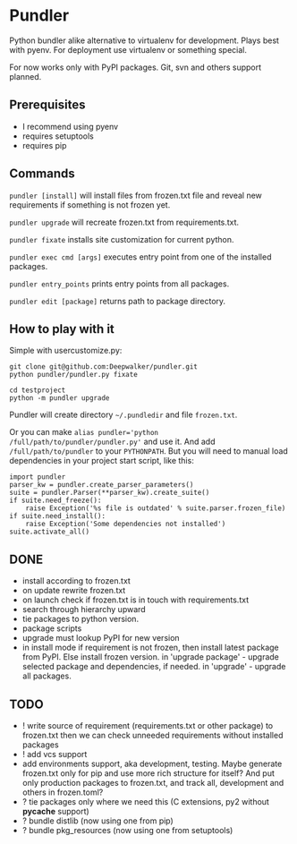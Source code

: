 Pundler
=======

Python bundler alike alternative to virtualenv for development. Plays best with pyenv.
For deployment use virtualenv or something special.

For now works only with PyPI packages.
Git, svn and others support planned.


Prerequisites
-------------

- I recommend using pyenv
- requires setuptools
- requires pip


Commands
--------

`pundler [install]` will install files from frozen.txt file and reveal
    new requirements if something is not frozen yet.

`pundler upgrade` will recreate frozen.txt from requirements.txt.

`pundler fixate` installs site customization for current python.

`pundler exec cmd [args]` executes entry point from one of the installed packages.

`pundler entry_points` prints entry points from all packages.

`pundler edit [package]` returns path to package directory.


How to play with it
-------------------

Simple with usercustomize.py:

    git clone git@github.com:Deepwalker/pundler.git
    python pundler/pundler.py fixate

    cd testproject
    python -m pundler upgrade

Pundler will create directory `~/.pundledir` and file `frozen.txt`.

Or you can make ``alias pundler='python /full/path/to/pundler/pundler.py'`` and use it.
And add ``/full/path/to/pundler`` to your ``PYTHONPATH``.
But you will need to manual load dependencies in your project start script, like this:

    import pundler
    parser_kw = pundler.create_parser_parameters()
    suite = pundler.Parser(**parser_kw).create_suite()
    if suite.need_freeze():
        raise Exception('%s file is outdated' % suite.parser.frozen_file)
    if suite.need_install():
        raise Exception('Some dependencies not installed')
    suite.activate_all()


DONE
----
- install according to frozen.txt
- on update rewrite frozen.txt
- on launch check if frozen.txt is in touch with requirements.txt
- search through hierarchy upward
- tie packages to python version.
- package scripts
- upgrade must lookup PyPI for new version
- in install mode if requirement is not frozen, then install latest package from PyPI. Else install frozen version.
  in 'upgrade package' - upgrade selected package and dependencies, if needed.
  in 'upgrade' - upgrade all packages.


TODO
----
- ! write source of requirement (requirements.txt or other package) to frozen.txt then we can check unneeded requirements without installed packages
- ! add vcs support
- add environments support, aka development, testing.
Maybe generate frozen.txt only for pip and use more rich structure for itself?
And put only production packages to frozen.txt, and track all, development and others in frozen.toml?
- ? tie packages only where we need this (C extensions, py2 without __pycache__ support)
- ? bundle distlib (now using one from pip)
- ? bundle pkg_resources (now using one from setuptools)